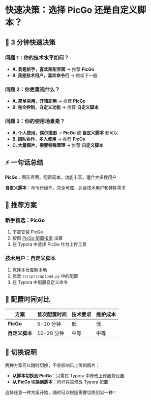 # 快速决策：选择 PicGo 还是自定义脚本？

## 🚀 3 分钟快速决策

### 问题 1：你的技术水平如何？
- **A. 我是新手，喜欢图形界面** → 推荐 **PicGo**
- **B. 我是技术用户，喜欢命令行** → 继续下一题

### 问题 2：你更重视什么？
- **A. 简单易用，开箱即用** → 推荐 **PicGo**
- **B. 完全控制，自定义功能** → 推荐 **自定义脚本**

### 问题 3：你的使用场景是？
- **A. 个人使用，偶尔插图** → **PicGo** 或 **自定义脚本** 都可以
- **B. 团队协作，多人使用** → 推荐 **PicGo**
- **C. 大量图片，需要特殊管理** → 推荐 **自定义脚本**

## ⚡ 一句话总结

**PicGo**：图形界面，配置简单，功能丰富，适合大多数用户

**自定义脚本**：命令行操作，完全可控，适合技术用户和特殊需求

## 🎯 推荐方案

### 新手首选：PicGo
1. 下载安装 PicGo
2. 按照 [PicGo 配置指南](PICGO_GUIDE.md) 设置
3. 在 Typora 中选择 PicGo 作为上传工具

### 技术用户：自定义脚本
1. 克隆本仓库到本地
2. 修改 `scripts/upload.py` 中的配置
3. 在 Typora 中配置自定义命令

## 📝 配置时间对比

| 方案 | 首次配置时间 | 技术要求 | 维护成本 |
|------|-------------|----------|----------|
| **PicGo** | 5-10 分钟 | 低 | 低 |
| **自定义脚本** | 10-20 分钟 | 中等 | 中等 |

## 🔄 切换说明

两种方案可以随时切换，不会影响已上传的图片：

- **从脚本切换到 PicGo**：只需在 Typora 中修改上传服务设置
- **从 PicGo 切换到脚本**：同样只需修改 Typora 配置

选择任意一种方案开始，随时可以根据需要切换到另一种！